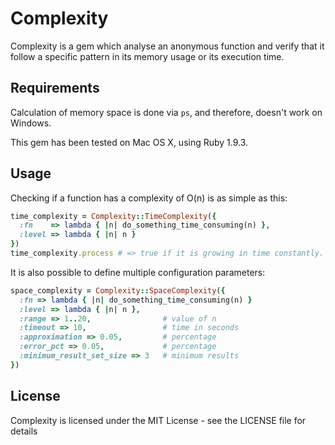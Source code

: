 # Complexity

Complexity is a gem which analyse an anonymous function and verify that it follow a specific pattern
in its memory usage or its execution time.

## Requirements

Calculation of memory space is done via `ps`, and therefore, doesn't work on Windows.

This gem has been tested on Mac OS X, using Ruby 1.9.3.

## Usage

Checking if a function has a complexity of O(n) is as simple as this:

```ruby
time_complexity = Complexity::TimeComplexity({
  :fn    => lambda { |n| do_something_time_consuming(n) },
  :level => lambda { |n| n }
})
time_complexity.process # => true if it is growing in time constantly.
```

It is also possible to define multiple configuration parameters:

```ruby
space_complexity = Complexity::SpaceComplexity({
  :fn => lambda { |n| do_something_time_consuming(n) }
  :level => lambda { |n| n },
  :range => 1..20,                # value of n
  :timeout => 10,                 # time in seconds
  :approximation => 0.05,         # percentage
  :error_pct => 0.05,             # percentage
  :minimum_result_set_size => 3   # minimum results
})
```

## License

Complexity is licensed under the MIT License - see the LICENSE file for details